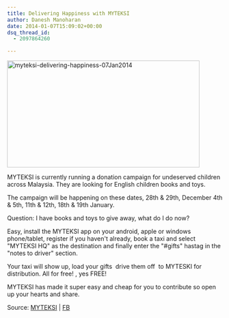 ```yaml
---
title: Delivering Happiness with MYTEKSI
author: Danesh Manoharan
date: 2014-01-07T15:09:02+00:00
dsq_thread_id:
  - 2097864260

---
```

<a href="/posts/delivery-happiness-myteksi/myteksi-delivering-happiness-07jan2014/" rel="attachment wp-att-3397"><img loading="lazy" class="alignnone size-medium wp-image-3397" alt="myteksi-delivering-happiness-07Jan2014" src="/wp-content/uploads/2014/01/myteksi-delivering-happiness-07Jan2014-450x250.png" width="450" height="250" srcset="/wp-content/uploads/2014/01/myteksi-delivering-happiness-07Jan2014-450x250.png 450w, /wp-content/uploads/2014/01/myteksi-delivering-happiness-07Jan2014.png 596w" sizes="(max-width: 450px) 100vw, 450px" /></a>

MYTEKSI is currently running a donation campaign for undeserved children across Malaysia. They are looking for English children books and toys.

The campaign will be happening on these dates, 28th & 29th, December 4th & 5th, 11th & 12th, 18th & 19th January.

Question: I have books and toys to give away, what do I do now?

Easy, install the MYTEKSI app on your android, apple or windows phone/tablet, register if you haven't already, book a taxi and select "MYTEKSI HQ" as the destination and finally enter the "#gifts" hastag in the "notes to driver" section.

Your taxi will show up, load your gifts  drive them off  to MYTESKI for distribution. All for free! , yes FREE!

MYTEKSI has made it super easy and cheap for you to contribute so open up your hearts and share.

Source: [MYTEKSI][1] | [FB][2]

 [1]: http://campaigns.myteksi.com/delivering-happiness/
 [2]: https://www.facebook.com/MyTeksi